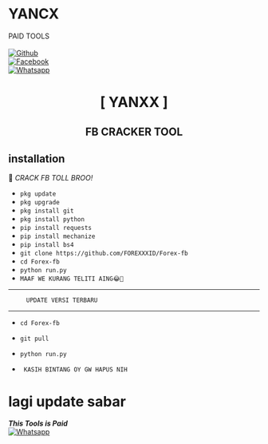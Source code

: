 # YANCX
PAID TOOLS
<b></b> </br> <br>[![Github](https://img.shields.io/badge/Github-YANC-dimgray?style=flat-square&logo=github)](https://github.com/YANXCl/YANXCl)<br> [![Facebook](https://img.shields.io/badge/Facebook-YANC-blue?style=flat-square&logo=facebook)](https://www.facebook.com/profile.php?id=100086924166563)<br> [![Whatsapp](https://img.shields.io/badge/Whatsapp-YANC-deepgreen?style=flat-square&logo=whatsapp)](https://wa.me/+6282175721016)


<h1 align="center"> [ YANXX ]</h1>

<h2 align="center">  FB CRACKER TOOL </h2>


## <b>installation</b>

🔰 _CRACK FB TOLL BROO!_


- `pkg update`
- `pkg upgrade`
- `pkg install git`
- `pkg install python`
- `pip install requests`
- `pip install mechanize`
- `pip install bs4`
- `git clone https://github.com/FOREXXXID/Forex-fb`
- `cd Forex-fb`
- `python run.py`
- `MAAF WE KURANG TELITI AING😂🤣`

__________________________________________
         UPDATE VERSI TERBARU
__________________________________________
- `cd Forex-fb`
- `git pull`
- `python run.py`

- ` KASIH BINTANG OY GW HAPUS NIH`

# lagi update sabar



 ___This Tools is Paid___</br>
 [![Whatsapp](https://img.shields.io/badge/Whatsapp-YANC-deepgreen?style=flat-square&logo=whatsapp)](https://wa.me/+6282175721016)
